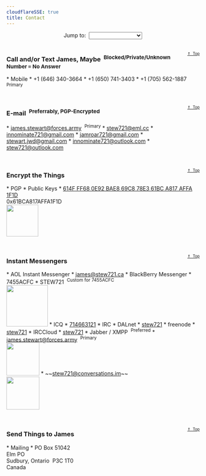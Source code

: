 ```yaml
---
cloudflareSSE: true
title: Contact
---
```


<p id="top" style="text-align: center;">
  Jump to:&nbsp; <select class="quickJumpMenu">
    <option value="{{ site.url }}{{ page.url }}"></option>
    <option value="{{ site.url }}{{ page.url }}#e-mail">E-mail</option>
    <option value="{{ site.url }}{{ page.url }}#encryption">Encryption</option>
    <option value="{{ site.url }}{{ page.url }}#instant-messengers">Instant Messengers</option>
    <option value="{{ site.url }}{{ page.url }}#phone">Phone</option>
    <option value="{{ site.url }}{{ page.url }}#mail">Snail Mail</option>
  </select><br />
  &nbsp;
</p>
<span style="float: right; font-size: x-small;">
  <a href="{{ site.url }}{{ page.url }}#top" rel="me" title="{{ page.title }} :: Back to Top">&uArr;&nbsp; Top</a>
</span>
<h3 id="phone">Call and/or Text James, Maybe&nbsp; <sup>Blocked/Private/Unknown Number &equiv; No Answer</sup></h3>
* Mobile
  * <span data-last="3664" id="3664">+1 (646) 340-<span>3664</span></span>
  * <span data-last="3403" id="3403">+1 (650) 741-<span>3403</span></span>
  * <span data-last="1887" id="1887">+1 (705) 562-<span>1887</span></span>&nbsp; <sup>Primary</sup>

<p>&nbsp;</p>
<span style="float: right; font-size: x-small;">
  <a href="{{ site.url }}{{ page.url }}#top" rel="me" title="{{ page.title }} :: Back to Top">&uArr;&nbsp; Top</a>
</span>
<h3 id="e-mail">E-mail&nbsp; <sup>Preferrably, PGP-Encrypted</sup></h3>
  * <a href="mailto:james.stewart@forces.army" rel="me" target="_blank" title="">james.stewart@forces.army</a>&nbsp; <sup>Primary</sup>
  * <a href="mailto:stew721@eml.cc" rel="me" target="_blank" title="">stew721@eml.cc</a>
  * <a href="mailto:innominate721@gmail.com" rel="me" target="_blank" title="">innominate721@gmail.com</a>
  * <a href="mailto:jamroar721@gmail.com" rel="me" target="_blank" title="">jamroar721@gmail.com</a>
  * <a href="mailto:stewart.jwd@gmail.com" rel="me" target="_blank" title="">stewart.jwd@gmail.com</a>
  * <a href="mailto:innominate721@outlook.com" rel="me" target="_blank" title="">innominate721@outlook.com</a>
  * <a href="mailto:stew721@outlook.com" rel="me" target="_blank" title="">stew721@outlook.com</a>

<p>&nbsp;</p>
<span style="float: right; font-size: x-small;">
  <a href="{{ site.url }}{{ page.url }}#top" rel="me" title="{{ page.title }} :: Back to Top">&uArr;&nbsp; Top</a>
</span>
<h3 id="encryption">Encrypt the Things</h3>
* PGP
  * Public Keys
    * <a href="https://keybase.io/stew721/pgp_keys.asc?fingerprint=614fff680e92bae869c878e361bca817affa1f1d" rel="me" target="_blank" title="">614F FF68 0E92 BAE8 69C8 78E3 61BC A817 AFFA 1F1D</a><br />0x61BCA817AFFA1F1D<br /><a href="{{ site.uri.assets }}/innominate/images/qr-codes/PGP_0x61BCA817AFFA1F1D_854x854.jpg" rel="me" target="_blank" title=""><img alt="" height="83" src="{{ site.uri.assets }}/innominate/images/qr-codes/PGP_0x61BCA817AFFA1F1D_083x083.jpg" style="border: 0px;" width="83" /></a>

<p>&nbsp;</p>
<span style="float: right; font-size: x-small;">
  <a href="{{ site.url }}{{ page.url }}#top" rel="me" title="{{ page.title }} :: Back to Top">&uArr;&nbsp; Top</a>
</span>
<h3 id="instant-messengers">Instant Messengers</h3>
* AOL Instant Messenger
  * <a href="aim:goim?screenname=james%40stew721.ca" rel="me" target="_blank" title="">james@stew721.ca</a>
* BlackBerry Messenger
  * 7455ACFC
    * STEW721&nbsp; <sup>Custom for 7455ACFC</sup><br /><a href="{{ site.uri.assets }}/innominate/images/qr-codes/BBM_STEW721_640x640.jpg" rel="me" target="_blank" title=""><img alt="" height="108" src="{{ site.uri.assets }}/innominate/images/qr-codes/BBM_STEW721_108x108.jpg" style="border: 0px;" width="108" /></a>
* ICQ
  * <a href="aim:goim?screenname=714663121" rel="me" target="_blank" title="714663121">714663121</a>
* IRC
  * DALnet
    * <a href="https://users.dal.net/userinfo.php?nick=stew721" rel="me" target="_blank" title="stew721">stew721</a>
  * freenode
    * <a href="ircs://chat.freenode.net:6697/stew721,isnick" rel="me" target="_blank" title="stew721">stew721</a>
  * IRCCloud
    * <a href="ircs://irc.irccloud.com:6697/stew721,isnick" rel="me" target="_blank" title="stew721">stew721</a>
* Jabber / XMPP&nbsp; <sup>Preferred</sup>
  * <a href="https://conversations.im/i/james.stewart@forces.army?omemo-sid-319927269=1c7a66ee6b31782aeeda16d3cb1928fb9fa08413475d2dead3e7eec47c6cd551" rel="me" target="_blank" title="">james.stewart@forces.army</a>&nbsp; <sup>Primary</sup><br /><a href="{{ site.uri.assets }}/innominate/images/qr-codes/XMPP_james-stewart-forces-army_1024x1024.png" rel="me" target="_blank" title=""><img alt="" height="86" src="{{ site.uri.assets }}/innominate/images/qr-codes/XMPP_james-stewart-forces-army_0086x0086.png" style="border: 0px;" width="86" /></a>
  * ~~<a href="https://conversations.im/i/stew721@conversations.im?omemo-sid-1412676728=fb329677d74a7d3f47d7eaa0bf3212d4b1fe52abf048de63d9a3102c5d5ed277" rel="me" target="_blank" title="">stew721@conversations.im</a>~~<br /><a href="{{ site.uri.assets }}/innominate/images/qr-codes/XMPP_stew721-conversations-im_1024x1024.png" rel="me" target="_blank" title=""><img alt="" height="86" src="{{ site.uri.assets }}/innominate/images/qr-codes/XMPP_stew721-conversations-im_0086x0086.png" style="border: 0px;" width="86" /></a>

<p>&nbsp;</p>
<span style="float: right; font-size: x-small;">
  <a href="{{ site.url }}{{ page.url }}#top" rel="me" title="{{ page.title }} :: Back to Top">&uArr;&nbsp; Top</a>
</span>
<h3 id="mail">Send Things to James</h3>
* Mailing
  * PO Box 51042<br />Elm PO<br />Sudbury, Ontario&nbsp; P3C 1T0<br />Canada
